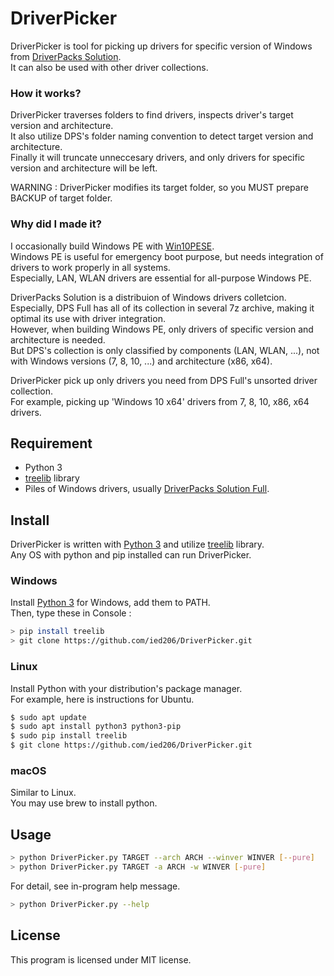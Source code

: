 # DriverPicker
DriverPicker is tool for picking up drivers for specific version of Windows from [DriverPacks Solution](https://drp.su).  
It can also be used with other driver collections.


### How it works?
DriverPicker traverses folders to find drivers, inspects driver's target version and architecture.  
It also utilize DPS's folder naming convention to detect target version and architecture.  
Finally it will truncate unneccesary drivers, and only drivers for specific version and architecture will be left. 

WARNING : DriverPicker modifies its target folder, so you MUST prepare BACKUP of target folder.


### Why did I made it?
I occasionally build Windows PE with [Win10PESE](http://theoven.org/index.php?topic=1336.0).  
Windows PE is useful for emergency boot purpose, but needs integration of drivers to work properly in all systems.  
Especially, LAN, WLAN drivers are essential for all-purpose Windows PE.  

DriverPacks Solution is a distribuion of Windows drivers colletcion.  
Especially, DPS Full has all of its collection in several 7z archive, making it optimal its use with driver integration.  
However, when building Windows PE, only drivers of specific version and architecture is needed.  
But DPS's collection is only classified by components (LAN, WLAN, ...), not with Windows versions (7, 8, 10, ...) and architecture (x86, x64).  

DriverPicker pick up only drivers you need from DPS Full's unsorted driver collection.  
For example, picking up 'Windows 10 x64' drivers from 7, 8, 10, x86, x64 drivers.
  

    
## Requirement
- Python 3
- [treelib](http://xiaming.me/treelib/) library
- Piles of Windows drivers, usually [DriverPacks Solution Full](http://download.drp.su/DriverPack-Offline.torrent).  


## Install
DriverPicker is written with [Python 3](https://www.python.org/downloads/) and utilize [treelib](http://xiaming.me/treelib/) library.  
Any OS with python and pip installed can run DriverPicker.


### Windows
Install [Python 3](https://www.python.org/downloads/windows/) for Windows, add them to PATH.  
Then, type these in Console :
```sh
> pip install treelib
> git clone https://github.com/ied206/DriverPicker.git
```
### Linux
Install Python with your distribution's package manager.  
For example, here is instructions for Ubuntu.
```sh
$ sudo apt update
$ sudo apt install python3 python3-pip 
$ sudo pip install treelib
$ git clone https://github.com/ied206/DriverPicker.git
```
### macOS
Similar to Linux.  
You may use brew to install python.

## Usage
```sh
> python DriverPicker.py TARGET --arch ARCH --winver WINVER [--pure]
> python DriverPicker.py TARGET -a ARCH -w WINVER [-pure]
```
For detail, see in-program help message.
```sh
> python DriverPicker.py --help
```

## License
This program is licensed under MIT license.

